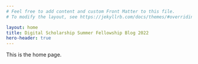 ```yaml
---
# Feel free to add content and custom Front Matter to this file.
# To modify the layout, see https://jekyllrb.com/docs/themes/#overriding-theme-defaults

layout: home
title: Digital Scholarship Summer Fellowship Blog 2022
hero-header: true
---
```


This is the home page.